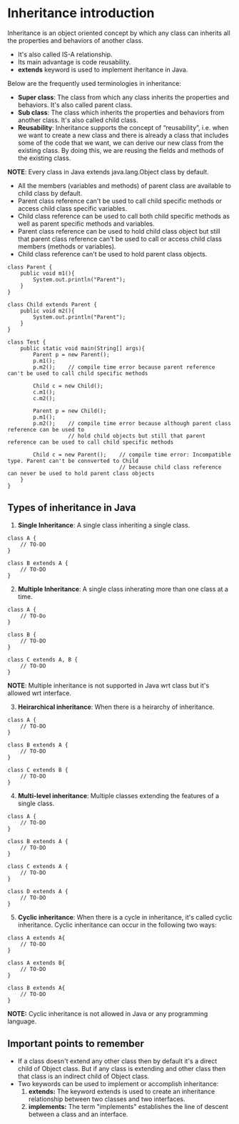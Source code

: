 # Inheritance introduction

Inheritance is an object oriented concept by which any class can inherits all the properties and behaviors of another class.

- It's also called IS-A relationship.
- Its main advantage is code reusability.
- **extends** keyword is used to implement iheritance in Java.

Below are the frequently used terminologies in inheritance:

- **Super class**: The class from which any class inherits the properties and behaviors. It's also called parent class.
- **Sub class**: The class which inherits the properties and behaviors from another class. It's also called child class.
- **Reusability**: Inheritance supports the concept of “reusability”, i.e. when we want to create a new class and there is already a class that includes some of the code that we want, we can derive our new class from the existing class. By doing this, we are reusing the fields and methods of the existing class.

**NOTE**: Every class in Java extends java.lang.Object class by default.

- All the members (variables and methods) of parent class are available to child class by default.
- Parent class reference can't be used to call child specific methods or access child class specific variables.
- Child class reference can be used to call both child specific methods as well as parent specific methods and variables.
- Parent class reference can be used to hold child class object but still that parent class reference can't be used to call or access child class members (methods or variables).
- Child class reference can't be used to hold parent class objects.

```
class Parent {
    public void m1(){
        System.out.println("Parent");
    }
}

class Child extends Parent {
    public void m2(){
        System.out.println("Parent");
    }
}

class Test {
    public static void main(String[] args){
        Parent p = new Parent();
        p.m1();
        p.m2();    // compile time error because parent reference can't be used to call child specific methods
        
        Child c = new Child();
        c.m1();
        c.m2();
        
        Parent p = new Child();
        p.m1();
        p.m2();    // compile time error because although parent class reference can be used to 
                   // hold child objects but still that parent reference can be used to call child specific methods
        
        Child c = new Parent();    // compile time error: Incompatible type. Parent can't be connverted to Child
                                   // because child class reference can never be used to hold parent class objects
    }
}
```

## Types of inheritance in Java

1. **Single Inheritance**: A single class inheriting a single class.

```
class A {
    // TO-DO
}

class B extends A {
    // TO-DO
}
```

2. **Multiple Inheritance**: A single class inherating more than one class at a time.

```
class A {
    // TO-Do
}

class B {
    // TO-DO
}

class C extends A, B {
    // TO-DO
}
```

**NOTE**: Multiple inheritance is not supported in Java wrt class but it's allowed wrt interface.

3. **Heirarchical inheritance**: When there is a heirarchy of inheritance.

```
class A {
    // TO-DO
}

class B extends A {
    // TO-DO
}

class C extends B {
    // TO-DO
}
```

4. **Multi-level inheritance**: Multiple classes extending the features of a single class.

```
class A {
    // TO-DO
}

class B extends A {
    // TO-DO
}

class C extends A {
    // TO-DO
}

class D extends A {
    // TO-DO
}
```

5. **Cyclic inheritance**: When there is a cycle in inheritance, it's called cyclic inheritance. Cyclic inheritance can occur in the following two ways:

```
class A extends A{
    // TO-DO
}
```

```
class A extends B{
    // TO-DO
}

class B extends A{
    // TO-DO
}
```

**NOTE:** Cyclic inheritance is not allowed in Java or any programming language.


## Important points to remember

- If a class doesn't extend any other class then by default it's a direct child of Object class. But if any class is extending and other class then that class is an indirect child of Object class.
- Two keywords can be used to implement or accomplish inheritance:
    1. **extends:** The keyword extends is used to create an inheritance relationship between two classes and two interfaces.
    2. **implements:** The term "implements" establishes the line of descent between a class and an interface.
